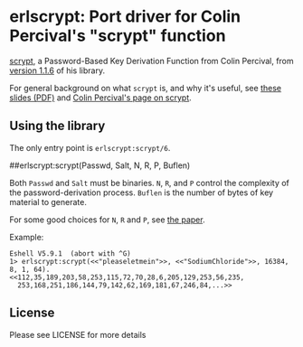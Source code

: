 # erlscrypt: Port driver for Colin Percival's "scrypt" function

[scrypt](http://www.tarsnap.com/scrypt.html), a Password-Based Key
Derivation Function from Colin Percival, from [version
1.1.6](http://www.tarsnap.com/scrypt/scrypt-1.1.6.tgz) of his library.

For general background on what `scrypt` is, and why it's useful, see
[these slides (PDF)](http://www.tarsnap.com/scrypt/scrypt-slides.pdf)
and [Colin Percival's page on
scrypt](http://www.tarsnap.com/scrypt.html).

## Using the library

The only entry point is `erlscrypt:scrypt/6`.

##erlscrypt:scrypt(Passwd, Salt, N, R, P, Buflen)

Both `Passwd` and `Salt` must be binaries. `N`, `R`, and `P` control
the complexity of the password-derivation process. `Buflen` is the
number of bytes of key material to generate.

For some good choices for `N`, `R` and `P`, see [the
paper](http://www.tarsnap.com/scrypt/scrypt.pdf).

Example:

    Eshell V5.9.1  (abort with ^G)
    1> erlscrypt:scrypt(<<"pleaseletmein">>, <<"SodiumChloride">>, 16384, 8, 1, 64).
    <<112,35,189,203,58,253,115,72,70,28,6,205,129,253,56,235,
      253,168,251,186,144,79,142,62,169,181,67,246,84,...>>

## License
Please see LICENSE for more details
